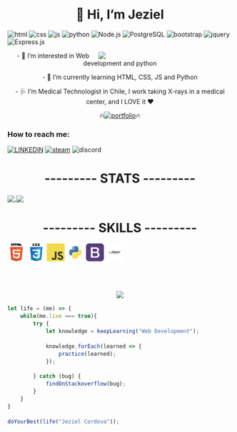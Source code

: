 <h1 align="center">👋 Hi, I’m Jeziel</h1>
<!--#### I am a JS full stack web developer-->

<div>
  <!-- Lenguajes de programacion -->
 <img src="https://img.shields.io/badge/HTML5-E34F26?style=for-the-badge&logo=html5&logoColor=white" alt="html">
 <img src="https://img.shields.io/badge/CSS3-1572B6?style=for-the-badge&logo=css3&logoColor=white" alt="css">
 <img src="https://img.shields.io/badge/JavaScript-323330?style=for-the-badge&logo=javascript&logoColor=F7DF1E" alt="js">
 <img src="https://img.shields.io/badge/Python-FFD43B?style=for-the-badge&logo=python&logoColor=darkgreen" alt="python">
 <img src="https://img.shields.io/badge/Node.js-339933?style=for-the-badge&logo=nodedotjs&logoColor=white" alt="Node.js">
 <img src="https://img.shields.io/badge/PostgreSQL-316192?style=for-the-badge&logo=postgresql&logoColor=white" alt="PostgreSQL">

   <!-- Librerias y frameworks -->
 <img src="https://img.shields.io/badge/Bootstrap-563D7C?style=for-the-badge&logo=bootstrap&logoColor=white" alt="bootstrap">
 <img src="https://img.shields.io/badge/jQuery-0769AD?style=for-the-badge&logo=jquery&logoColor=white" alt="jquery">
 <img src="https://img.shields.io/badge/Express.js-000000?style=for-the-badge&logo=express&logoColor=white" alt="Express.js">

</div>


<!-- mi foto -->
<p align="center"><img src="https://jezthegreenhusky.github.io/assets/img/yo.png" width="300" style="float:right;"/></p>

 <p align="center"> - 👀 I’m interested in Web development and python </p>
 <p align="center"> - 🌱 I’m currently learning HTML, CSS, JS and Python </p>
 <p align="center"> - 🩺 I’m Medical Technologist in Chile, I work taking X-rays in a medical center, and I LOVE it ❤</p>
 
<!-- portfolio -->
<p align="center">🔥<a href="https://jezthegreenhusky.github.io/" target="_blank"><img aling="center" src="https://img.shields.io/badge/Portfolio-look%20what%20I%20can%20do-%23%23005F0F?style=for-the-badge&logo=appveyor" alt="portfolio"></a>🔥</p>

 
<!-- contacto -->
<h3>How to reach me:</h3>
<div>
<a href="https://www.linkedin.com/in/jeziel-andres-cordova-ibarra-41348222b/"><img src="https://img.shields.io/badge/LinkedIn-0077B5?style=for-the-badge&logo=linkedin&logoColor=white" alt="LINKEDIN"></a>
<a href="https://steamcommunity.com/profiles/76561199041830855"><img src="https://img.shields.io/badge/Steam-000000?style=for-the-badge&logo=steam&logoColor=white" alt="steam"></a>
<img src="https://img.shields.io/badge/Jez%20Green%20Paws%236609-Discord-7289DA?style=for-the-badge&logo=discord&logoColor=white" alt="discord">
</div>

<!--
LINK DE LOS ICONOS:
https://github.com/alexandresanlim/Badges4-README.md-Profile#how-to-use
https://shields.io/


telegram... para el futuro??
<img src="https://img.shields.io/badge/Telegram-2CA5E0?style=for-the-badge&logo=telegram&logoColor=white" alt="telegram">
https://img.shields.io/badge/Steam-000000?style=for-the-badge&logo=steam&logoColor=white
-->

<!-- estadisticas -->
<h1 align="center">--------- STATS ---------</h1>
 
<div>
<a href="https://github.com/JezTheGreenHusky/github-readme-stats">
  <img width=420px align="center" src="https://github-readme-stats.vercel.app/api?username=JezTheGreenHusky&show_icons=true&show_icons=true&theme=merko" />
</a>

<a href="https://github.com/JezTheGreenHusky/github-readme-stats">
  <img width=420px align="center" src="https://github-readme-streak-stats.herokuapp.com/?user=JezTheGreenHusky&theme=merko" />
</a>
</div>

<!-- lenguajes y tecnologias -->
<h1 align="center">--------- SKILLS ---------</h1>
<div>
<img height='40' src="https://raw.githubusercontent.com/github/explore/80688e429a7d4ef2fca1e82350fe8e3517d3494d/topics/html/html.png">
<img height='40' src="https://raw.githubusercontent.com/github/explore/80688e429a7d4ef2fca1e82350fe8e3517d3494d/topics/css/css.png">
<img height='40' src="https://raw.githubusercontent.com/github/explore/80688e429a7d4ef2fca1e82350fe8e3517d3494d/topics/javascript/javascript.png">
<img height='40' src="https://raw.githubusercontent.com/github/explore/80688e429a7d4ef2fca1e82350fe8e3517d3494d/topics/python/python.png">
<img height='40' src="https://raw.githubusercontent.com/github/explore/80688e429a7d4ef2fca1e82350fe8e3517d3494d/topics/bootstrap/bootstrap.png">
<img height='40' src="https://raw.githubusercontent.com/github/explore/80688e429a7d4ef2fca1e82350fe8e3517d3494d/topics/jquery/jquery.png">
 
</div>

<p><br><br></p>

<p align="center"><a href="https://github.com/JezTheGreenHusky/github-readme-stats">
  <img align="center" src="https://github-readme-stats.vercel.app/api/top-langs/?username=JezTheGreenHusky&title_color=abd200&text_color=68b587&bg_color=0a0f0b" />
</a></p>


<!---
PARA CENTRAR:
<p align="center"></p>


--->

```js
let life = (me) => {
    while(me.live === true){
        try {
            let knowledge = keepLearning("Web Development");
            
            knowledge.forEach(learned => {
                practice(learned);
            });
            
        } catch (bug) {
            findOnStackoverflow(bug);
        }
    }
}

doYourBest(life("Jeziel Cordova"));
```


